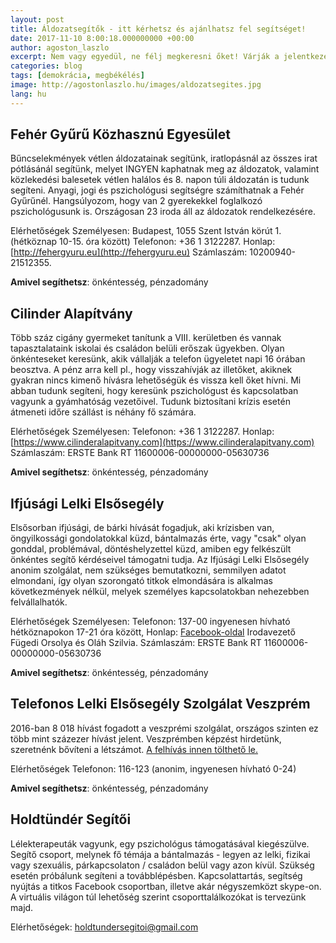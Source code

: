 ```yaml
---
layout: post
title: Áldozatsegítők - itt kérhetsz és ajánlhatsz fel segítséget!
date: 2017-11-10 8:00:18.000000000 +00:00
author: agoston_laszlo
excerpt: Nem vagy egyedül, ne félj megkeresni őket! Várják a jelentkezésed, ha zaklatás, bántalmazás ért! És akkor is, ha tudsz segíteni vagy részt venni a munkájukban!
categories: blog
tags: [demokrácia, megbékélés]
image: http://agostonlaszlo.hu/images/aldozatsegites.jpg
lang: hu
---
```

**Fehér Gyűrű Közhasznú Egyesület**
---

Bűncselekmények vétlen áldozatainak segítünk, iratlopásnál az összes irat pótlásánál segítünk, melyet INGYEN kaphatnak meg az áldozatok, valamint közlekedési balesetek vétlen halálos és 8. napon túli áldozatán is tudunk segíteni. Anyagi, jogi és pszichológusi segítségre számíthatnak a Fehér Gyűrűnél. Hangsúlyozom, hogy van 2 gyerekekkel foglalkozó pszichológusunk is. Országosan 23 iroda áll az áldozatok rendelkezésére.

Elérhetőségek
Személyesen: Budapest, 1055 Szent István körút 1.  (hétköznap 10-15. óra között)
Telefonon: +36 1 3122287. 
Honlap: [http://fehergyuru.eu](http://fehergyuru.eu)
Számlaszám: 10200940-21512355. 

**Amivel segíthetsz**: önkéntesség, pénzadomány


**Cilinder Alapítvány**
---

Több száz cigány gyermeket tanítunk a VIII. kerületben és vannak tapasztalataink iskolai és családon belüli erőszak ügyekben. Olyan önkénteseket keresünk, akik vállalják a telefon ügyeletet napi 16 órában beosztva. A pénz arra kell pl., hogy visszahívják az illetőket, akiknek gyakran nincs kimenő hívásra lehetőségük és vissza kell őket hívni. Mi abban tudunk segíteni, hogy keresünk pszichológust és kapcsolatban vagyunk a gyámhatóság vezetőivel. Tudunk biztosítani krízis esetén átmeneti időre szállást is néhány fő számára. 

Elérhetőségek
Személyesen: 
Telefonon: +36 1 3122287. 
Honlap: [https://www.cilinderalapitvany.com](https://www.cilinderalapitvany.com)
Számlaszám: ERSTE Bank RT 11600006-00000000-05630736 

**Amivel segíthetsz**: önkéntesség, pénzadomány


**Ifjúsági Lelki Elsősegély**
---

Elsősorban ifjúsági, de bárki hívását fogadjuk, aki krízisben van, öngyilkossági gondolatokkal küzd, bántalmazás érte, vagy "csak" olyan gonddal, problémával, döntéshelyzettel küzd, amiben egy felkészült önkéntes segítő kérdéseivel támogatni tudja. Az Ifjúsági Lelki Elsősegély anonim szolgálat, nem szükséges bemutatkozni, semmilyen adatot elmondani, így olyan szorongató titkok elmondására is alkalmas következmények nélkül, melyek személyes kapcsolatokban nehezebben felvállalhatók.

Elérhetőségek
Személyesen: 
Telefonon: 137-00 ingyenesen hívható hétköznapokon 17-21 óra között,
Honlap: [Facebook-oldal](https://www.facebook.com/Ifjúsági-Lelki-Elsősegély-828456660531159/)
Irodavezető Fügedi Orsolya és Oláh Szilvia. 
Számlaszám: ERSTE Bank RT 11600006-00000000-05630736 

**Amivel segíthetsz**: önkéntesség, pénzadomány


**Telefonos Lelki Elsősegély Szolgálat Veszprém**
---

2016-ban 8 018 hívást fogadott a veszprémi szolgálat, országos szinten ez több mint százezer hívást jelent. Veszprémben képzést hirdetünk, szeretnénk bővíteni a létszámot. [A felhívás innen tölthető le.](http://agostonlaszlo.hu/images/feminizmus.jpg)

Elérhetőségek
Telefonon: 116-123  (anonim, ingyenesen hívható 0-24)


**Amivel segíthetsz**: önkéntesség, pénzadomány


**Holdtündér Segítői**
---

Lélekterapeuták vagyunk, egy pszichológus támogatásával kiegészülve. Segítő csoport, melynek fő témája a bántalmazás - legyen az lelki, fizikai vagy szexuális, párkapcsolaton / családon belül vagy azon kívül. Szükség esetén próbálunk segíteni a továbblépésben. Kapcsolattartás, segítség nyújtás a titkos Facebook csoportban, illetve akár négyszemközt skype-on. A virtuális világon túl lehetőség szerint csoporttalálkozókat is tervezünk majd. 


Elérhetőségek:
holdtundersegitoi@gmail.com
